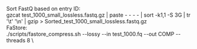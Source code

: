 Sort FastQ based on entry ID: \
gzcat test_1000_small_lossless.fastq.gz | paste - - - - | sort -k1,1 -S 3G | tr '\t' '\n' | gzip > Sorted_test_1000_small_lossless.fastq.gz \
FaStore: \
./scripts/fastore_compress.sh --lossy --in test_1000.fq --out COMP --threads 8 \
